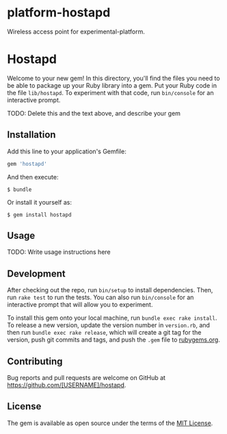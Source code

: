 # platform-hostapd

Wireless access point for experimental-platform.


# Hostapd

Welcome to your new gem! In this directory, you'll find the files you need to be able to package up your Ruby library into a gem. Put your Ruby code in the file `lib/hostapd`. To experiment with that code, run `bin/console` for an interactive prompt.

TODO: Delete this and the text above, and describe your gem

## Installation

Add this line to your application's Gemfile:

```ruby
gem 'hostapd'
```

And then execute:

    $ bundle

Or install it yourself as:

    $ gem install hostapd

## Usage

TODO: Write usage instructions here

## Development

After checking out the repo, run `bin/setup` to install dependencies. Then, run `rake test` to run the tests. You can also run `bin/console` for an interactive prompt that will allow you to experiment.

To install this gem onto your local machine, run `bundle exec rake install`. To release a new version, update the version number in `version.rb`, and then run `bundle exec rake release`, which will create a git tag for the version, push git commits and tags, and push the `.gem` file to [rubygems.org](https://rubygems.org).

## Contributing

Bug reports and pull requests are welcome on GitHub at https://github.com/[USERNAME]/hostapd.


## License

The gem is available as open source under the terms of the [MIT License](http://opensource.org/licenses/MIT).

